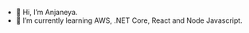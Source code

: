 - 👋 Hi, I’m Anjaneya. 
- 🌱 I’m currently learning AWS, .NET Core, React and Node Javascript.

<!---
asp89/asp89 is a ✨ special ✨ repository because its `README.md` (this file) appears on your GitHub profile.
You can click the Preview link to take a look at your changes.
--->

